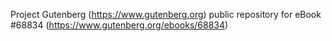Project Gutenberg (https://www.gutenberg.org) public repository for
eBook #68834 (https://www.gutenberg.org/ebooks/68834)
